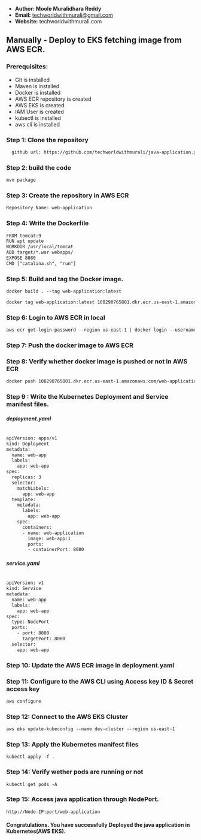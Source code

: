 + <b>Author: Moole Muralidhara Reddy</b></br>
+ <b>Email:</b> techworldwithmurali@gmail.com</br>
+ <b>Website:</b> techworldwithmurali.com</br>

## Manually - Deploy to EKS fetching image from AWS ECR.

### Prerequisites:
+ Git is installed
+ Maven is installed
+ Docker is installed
+ AWS ECR repository is created
+ AWS EKS is created
+ IAM User is created
+ kubectl is installed
+ aws cli is installed

### Step 1: Clone the repository
  
```xml
  github url: https://github.com/techworldwithmurali/java-application.git
```
### Step 2: build the code
```xml
mvn package
```
### Step 3: Create the repository in AWS ECR
```xml
Repository Name: web-application
```
### Step 4: Write the Dockerfile
```xml
FROM tomcat:9
RUN apt update
WORKDIR /usr/local/tomcat
ADD target/*.war webapps/
EXPOSE 8080
CMD ["catalina.sh", "run"]
```
### Step 5: Build and tag the Docker image.
```xml
docker build . --tag web-application:latest

docker tag web-application:latest 108290765801.dkr.ecr.us-east-1.amazonaws.com/web-application:latest
```
### Step 6: Login to  AWS ECR in local
```xml
aws ecr get-login-password --region us-east-1 | docker login --username AWS --password-stdin 108290765801.dkr.ecr.us-east-1.amazonaws.com
```
### Step 7: Push the docker image to AWS ECR

### Step 8: Verify whether docker image is pushed or not in AWS ECR
```xml
docker push 108290765801.dkr.ecr.us-east-1.amazonaws.com/web-application:latest
```
### Step 9 : Write the Kubernetes Deployment and Service manifest files.
##### deployment.yaml
```xml

apiVersion: apps/v1
kind: Deployment
metadata:
  name: web-app
  labels:
    app: web-app
spec:
  replicas: 3
  selector:
    matchLabels:
      app: web-app
  template:
    metadata:
      labels:
        app: web-app
    spec:
      containers:
      - name: web-application
        image: web-app:1
        ports:
        - containerPort: 8080
```
##### service.yaml
```xml

apiVersion: v1
kind: Service
metadata:
  name: web-app
  labels:
    app: web-app
spec:
  type: NodePort
  ports:  
    - port: 8080
      targetPort: 8080
  selector:
    app: web-app
```
### Step 10: Update the AWS ECR image in deployment.yaml
### Step 11: Configure  to the AWS CLI using Access key ID & Secret access key
```xml
aws configure
```
### Step 12: Connect to the AWS EKS Cluster
```xml
aws eks update-kubeconfig --name dev-cluster --region us-east-1
````
### Step 13: Apply the Kubernetes manifest files
```
kubectl apply -f .
```
### Step 14: Verify wether pods are running or not
```
kubectl get pods -A
```
### Step 15: Access java application through NodePort.
```
http://Node-IP:port/web-application
```


#### Congratulations. You have successfully Deployed the java application in Kubernetes(AWS EKS).
